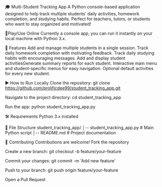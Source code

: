 🎓 Multi-Student Tracking App
A Python console-based application designed to help track multiple students’ daily activities, homework completion, and studying habits. Perfect for teachers, tutors, or students who want to stay organized and motivated!

🚀Play/Use Online
Currently a console app, you can run it instantly on your local machine with Python 3.x.

📌 Features
Add and manage multiple students in a single session.
Track daily homework completion with motivating feedback.
Track daily studying habits with encouraging messages.
Add and display student activitiesGenerate summary reports for each student.
Interactive main menu and student-specific menus for easy navigation.
Optional default activities for every new student.

▶️ How to Run Locally
Clone the repository:  git clone https://github.com/prolificdee99/student_tracking_app.git

Navigate to the project directory: cd student_tracking_app

Run the app: python student_tracking_app.py

🛠 Requirements
Python 3.x installed

📂 File Structure
student_tracking_app/
│-- student_tracking_app.py   # Main Python script
│-- README.md                 # Project documentation

🤝 Contributing
Contributions are welcome!
Fork the repository

Create a new branch: git checkout -b feature/your-feature

Commit your changes: git commit -m 'Add new feature'

Push to your branch: git push origin feature/your-feature

Open a Pull Request

